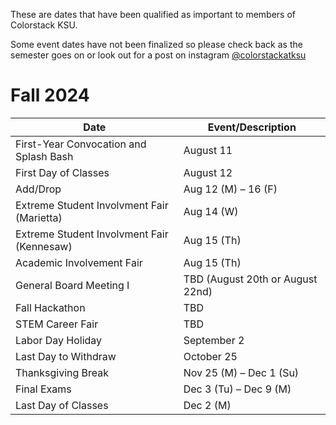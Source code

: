 These are dates that have been qualified as important to members of Colorstack KSU.

Some event dates have not been finalized so please check back as the semester goes on or look out for a post on instagram [@colorstackatksu](https://www.instagram.com/colorstackatksu/)

# Fall 2024

| Date     | Event/Description      |
|----------------|----------------|
| First-Year Convocation and Splash Bash | August 11 |
| First Day of Classes  | August 12 |
| Add/Drop  | Aug 12 (M) – 16 (F) |
| Extreme Student Involvment Fair (Marietta)  | Aug 14 (W) |
| Extreme Student Involvment Fair (Kennesaw)  | Aug 15 (Th) |
| Academic Involvement Fair  | Aug 15 (Th) |
| General Board Meeting I | TBD (August 20th or August 22nd) |
| Fall Hackathon | TBD |
| STEM Career Fair | TBD |
| Labor Day Holiday  | September 2  |
| Last Day to Withdraw  | October 25 |
| Thanksgiving Break  | Nov 25 (M) – Dec 1 (Su)  |
| Final Exams  | 	Dec 3 (Tu) – Dec 9 (M) |
| Last Day of Classes  | Dec 2 (M) |

